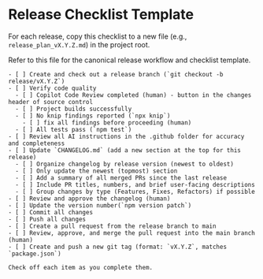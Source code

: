 # Release Checklist Template

For each release, copy this checklist to a new file (e.g., `release_plan_vX.Y.Z.md`) in the project
root.

Refer to this file for the canonical release workflow and checklist template.

```
- [ ] Create and check out a release branch (`git checkout -b release/vX.Y.Z`)
- [ ] Verify code quality
  - [ ] Copilot Code Review completed (human) - button in the changes header of source control
  - [ ] Project builds successfully
  - [ ] No knip findings reported (`npx knip`)
    - [ ] fix all findings before proceeding (human)
  - [ ] All tests pass (`npm test`)
- [ ] Review all AI instructions in the .github folder for accuracy and completeness
- [ ] Update `CHANGELOG.md` (add a new section at the top for this release)
  - [ ] Organize changelog by release version (newest to oldest)
  - [ ] Only update the newest (topmost) section
  - [ ] Add a summary of all merged PRs since the last release
  - [ ] Include PR titles, numbers, and brief user-facing descriptions
  - [ ] Group changes by type (Features, Fixes, Refactors) if possible
- [ ] Review and approve the changelog (human)
- [ ] Update the version number(`npm version patch`)
- [ ] Commit all changes
- [ ] Push all changes
- [ ] Create a pull request from the release branch to main
- [ ] Review, approve, and merge the pull request into the main branch (human)
- [ ] Create and push a new git tag (format: `vX.Y.Z`, matches `package.json`)

Check off each item as you complete them.
```
